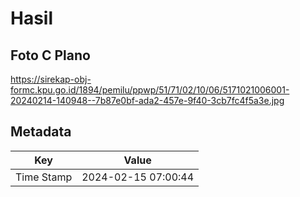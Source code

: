# Hasil

## Foto C Plano

https://sirekap-obj-formc.kpu.go.id/1894/pemilu/ppwp/51/71/02/10/06/5171021006001-20240214-140948--7b87e0bf-ada2-457e-9f40-3cb7fc4f5a3e.jpg


## Metadata

| Key        | Value               |
| ---------- | ------------------- |
| Time Stamp | 2024-02-15 07:00:44 |



